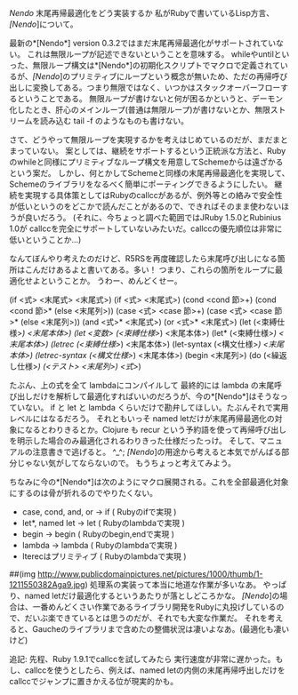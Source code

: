 *Nendo* 末尾再帰最適化をどう実装するか
私がRubyで書いているLisp方言、 *[Nendo*]について。

最新の*[Nendo*] version 0.3.2ではまだ末尾再帰最適化がサポートされていない。
これは無限ループが記述できないということを意味する。
whileやuntilといった、無限ループ構文は*[Nendo*]の初期化スクリプトでマクロで定義されているが、*[Nendo*]のプリミティブにループという概念が無いため、ただの再帰呼び出しに変換してある。つまり無限ではなく、いつかはスタックオーバーフローするということである。
無限ループが書けないと何が困るかというと、デーモン化したとき、肝心のメインループ(普通は無限ループ)が書けないとか、無限ストリームを読み込む tail -f のようなものも書けない。

さて、どうやって無限ループを実現するかを考えはじめているのだが、まだまとまっていない。
案としては、継続をサポートするという正統派な方法と、Rubyのwhileと同様にプリミティブなループ構文を用意してSchemeからは遠ざかるという案だ。
しかし、何とかしてSchemeと同様の末尾再帰最適化を実現して、Schemeのライブラリをなるべく簡単にポーティングできるようにしたい。
継続を実現する具体策としてはRubyのcallccがあるが、例外等との絡みで安全性が低いというのをどこかで読んだことがあるので、できればそのまま使わないほうが良いだろう。
(それに、今ちょっと調べた範囲ではJRuby 1.5.0とRubinius 1.0が callccを完全にサポートしていないみたいだ。callccの優先順位は非常に低いということか...)

なんてぼんやり考えたのだけど、R5RSを再度確認したら末尾呼び出しになる箇所はこんだけあるよと書いてある。多い！
つまり、これらの箇所をループに最適化せよということか。
うわー、めんどくせー。

 (if <式> <末尾式> <末尾式>) 
 (if <式> <末尾式>) 
 (cond <cond 節>+) 
 (cond <cond 節>* (else <末尾列>)) 
 (case <式> <case 節>+) 
 (case <式> <case 節>* (else <末尾列>)) 
 (and <式>* <末尾式>) 
 (or <式>* <末尾式>) 
 (let (<束縛仕様>*) <末尾本体>) 
 (let <変数> (<束縛仕様>*) <末尾本体>) 
 (let* (<束縛仕様>*) <末尾本体>) 
 (letrec (<束縛仕様>*) <末尾本体>) 
 (let-syntax (<構文仕様>*) <末尾本体>)
 (letrec-syntax (<構文仕様>*) <末尾本体>) 
 (begin <末尾列>) 
 (do (<繰返し仕様>*) 
   (<テスト> <末尾列>) 
  <式>*)

たぶん、上の式を全て lambdaにコンパイルして 最終的には lambda の末尾呼び出しだけを解析して最適化すればいいのだろうが、今の*[Nendo*]はそうなっていない。
if と let と lambda くらいだけで勘弁してほしい。たぶんそれで実用レベルにはなるだろう。
それともいっそ named letだけが末尾再帰最適化の対象になるとわりきるとか。Clojure も recur という予約語を使って再帰呼び出しを明示した場合のみ最適化されるわりきった仕様だったっけ。
そして、マニュアルの注意書きで逃げると。 ^_^;
*[Nendo*]の用途から考えると本気でがんばる部分じゃない気がしてならないので。
もうちょっと考えてみよう。

ちなみに今の*[Nendo*]は次のようにマクロ展開される。これを全部最適化対象にするのは骨が折れるのでやりたくない。
- case, cond, and, or → if ( Rubyのifで実現 )
- let*, named let → let ( Rubyのlambdaで実現 )
- begin → begin ( Rubyのbegin,endで実現 ) 
- lambda → lambda ( Rubyのlambdaで実現 )
- lterecはプリミティブ ( Rubyのlambdaで実現 )

 ##(img http://www.publicdomainpictures.net/pictures/1000/thumb/1-1211550382Aga9.jpg)
処理系の実装って本当に地道な作業が多いなあ。
やっぱり、named letだけ最適化するというあたりが落としどころかな。
*[Nendo*]の場合は、一番めんどくさい作業であるライブラリ開発をRubyに丸投げしているので、だいぶ楽できているとは思うのだが、それでも大変な作業だ。
それを考えると、Gaucheのライブラリまで含めたの整備状況は凄いよなあ。(最適化も凄いけど)

追記: 先程、Ruby 1.9.1でcallccを試してみたら 実行速度が非常に遅かった。もし、callccを使うとしたら、例えば、named letの内側の末尾再帰呼出しだけをcallccでジャンプに置きかえる位が現実的かも。
